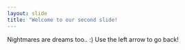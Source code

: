 ```yaml
---
layout: slide
title: "Welcome to our second slide!
---
```

Nightmares are dreams too.. :)
Use the left arrow to go back!
